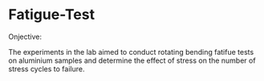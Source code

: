 # Fatigue-Test

Onjective:

The experiments in the lab aimed to conduct rotating bending fatifue tests on aluminium samples and determine the effect of stress on the number of stress cycles to failure.
